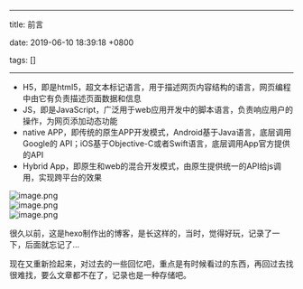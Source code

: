 
---

title: 前言

date: 2019-06-10 18:39:18 +0800

tags: []

---
- H5，即是html5，超文本标记语言，用于描述网页内容结构的语言，网页编程中由它有负责描述页面数据和信息
- JS，即是JavaScript，广泛用于web应用开发中的脚本语言，负责响应用户的操作，为网页添加动态功能
- native APP，即传统的原生APP开发模式，Android基于Java语言，底层调用Google的 API；iOS基于Objective-C或者Swift语言，底层调用App官方提供的API
- Hybrid App，即原生和web的混合开发模式，由原生提供统一的API给js调用，实现跨平台的效果

![image.png](https://cdn.nlark.com/yuque/0/2019/png/263301/1560163202966-ba25712c-7054-46ea-99a6-c235c98f77c8.png#align=left&display=inline&height=1037&name=image.png&originHeight=1037&originWidth=1907&size=336180&status=done&width=1907)<br />![image.png](https://cdn.nlark.com/yuque/0/2019/png/263301/1560163300147-d4fe3018-8c85-40ad-adb4-c151b894f211.png#align=left&display=inline&height=918&name=image.png&originHeight=918&originWidth=1906&size=224600&status=done&width=1906)<br />![image.png](https://cdn.nlark.com/yuque/0/2019/png/263301/1560163273160-dd8f3cd1-afac-410b-9504-2cd45a6f3336.png#align=left&display=inline&height=989&name=image.png&originHeight=989&originWidth=1901&size=238636&status=done&width=1901)


很久以前，这是hexo制作出的博客，是长这样的，当时，觉得好玩，记录了一下，后面就忘记了...

现在又重新捡起来，对过去的一些回忆吧，重点是有时候看过的东西，再回过去找很难找，要么文章都不在了，记录也是一种存储吧。


